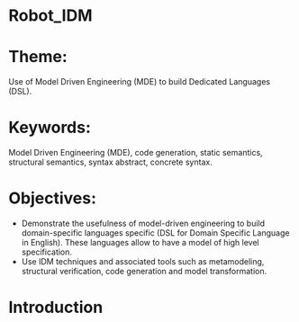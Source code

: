 # Robot_IDM

# Theme:
Use of Model Driven Engineering (MDE) to build Dedicated Languages (DSL).

# Keywords:
Model Driven Engineering (MDE), code generation, static semantics, structural semantics, syntax abstract, concrete syntax.

# Objectives:
- Demonstrate the usefulness of model-driven engineering to build domain-specific languages specific (DSL for Domain Specific Language in English). These languages allow to have a model of high level specification.
- Use IDM techniques and associated tools such as metamodeling, structural verification, code generation and model transformation.

# Introduction

